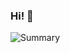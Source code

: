 ### Hi! 👋

![Summary](https://cr-ss-service.azurewebsites.net/api/ScreenShot?widget=summary&username=szrnka-peter&badges=2&show-avatar=false&style=--header-bg-color:%23000;--border-radius:10px)
